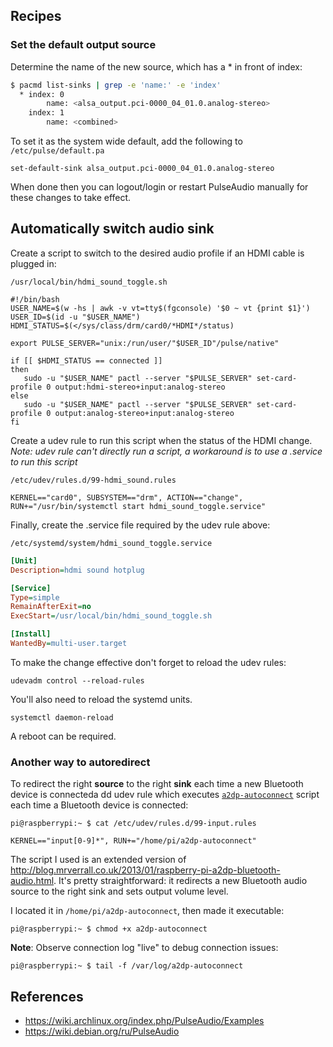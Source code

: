 ## Recipes

### Set the default output source

Determine the name of the new source, which has a * in front of index:
```bash
$ pacmd list-sinks | grep -e 'name:' -e 'index'
  * index: 0
	    name: <alsa_output.pci-0000_04_01.0.analog-stereo>
    index: 1
        name: <combined>
```
To set it as the system wide default, add the following to `/etc/pulse/default.pa`

    set-default-sink alsa_output.pci-0000_04_01.0.analog-stereo

When done then you can logout/login or restart PulseAudio manually for these changes to take effect.

## Automatically switch audio sink

Create a script to switch to the desired audio profile if an HDMI cable is plugged in:

`/usr/local/bin/hdmi_sound_toggle.sh`

```shell
#!/bin/bash
USER_NAME=$(w -hs | awk -v vt=tty$(fgconsole) '$0 ~ vt {print $1}')
USER_ID=$(id -u "$USER_NAME")
HDMI_STATUS=$(</sys/class/drm/card0/*HDMI*/status)

export PULSE_SERVER="unix:/run/user/"$USER_ID"/pulse/native"

if [[ $HDMI_STATUS == connected ]]
then
   sudo -u "$USER_NAME" pactl --server "$PULSE_SERVER" set-card-profile 0 output:hdmi-stereo+input:analog-stereo
else
   sudo -u "$USER_NAME" pactl --server "$PULSE_SERVER" set-card-profile 0 output:analog-stereo+input:analog-stereo
fi
```

Create a udev rule to run this script when the status of the HDMI change. _Note: udev rule can't directly run a script, a workaround is to use a .service to run this script_

`/etc/udev/rules.d/99-hdmi_sound.rules`

    KERNEL=="card0", SUBSYSTEM=="drm", ACTION=="change", RUN+="/usr/bin/systemctl start hdmi_sound_toggle.service"

Finally, create the .service file required by the udev rule above:

`/etc/systemd/system/hdmi_sound_toggle.service`

```ini
[Unit]
Description=hdmi sound hotplug

[Service]
Type=simple
RemainAfterExit=no
ExecStart=/usr/local/bin/hdmi_sound_toggle.sh

[Install]
WantedBy=multi-user.target
```

To make the change effective don't forget to reload the udev rules:

    udevadm control --reload-rules

You'll also need to reload the systemd units.

    systemctl daemon-reload

A reboot can be required.


### Another way to autoredirect

To redirect the right **source** to the right **sink** each time a new Bluetooth device is connecteda dd udev rule which executes [`a2dp-autoconnect`](./a2dp-autoconnect.sh) script each time a Bluetooth device is connected:

`pi@raspberrypi:~ $ cat /etc/udev/rules.d/99-input.rules`

    KERNEL=="input[0-9]*", RUN+="/home/pi/a2dp-autoconnect"

The script I used is an extended version of http://blog.mrverrall.co.uk/2013/01/raspberry-pi-a2dp-bluetooth-audio.html. It's pretty straightforward: it redirects a new Bluetooth audio source to the right sink and sets output volume level.

I located it in `/home/pi/a2dp-autoconnect`, then made it executable:

    pi@raspberrypi:~ $ chmod +x a2dp-autoconnect

**Note**: Observe connection log "live" to debug connection issues:

    pi@raspberrypi:~ $ tail -f /var/log/a2dp-autoconnect

## References

- https://wiki.archlinux.org/index.php/PulseAudio/Examples
- https://wiki.debian.org/ru/PulseAudio
